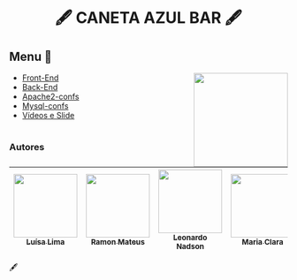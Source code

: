 <h1 align="center">🖋️ CANETA AZUL BAR 🖋️</h1>

## Menu 📂
  <img align="right" width="170" src="https://media.tenor.com/YxQRjVsG73cAAAAd/caneta-azul.gif" />
  
- [Front-End](https://github.com/leonardonadson/projetos-sites-linux-ics/site-frontend)
- [Back-End](https://github.com/leonardonadson/projetos-sites-linux-ics/site-backend)
- [Apache2-confs](https://github.com/leonardonadson/projetos-sites-linux-ics/apache2-confs)
- [Mysql-confs](https://github.com/leonardonadson/projetos-sites-linux-ics/mysql-confs)
- [Vídeos e Slide](https://github.com/leonardonadson/projetos-sites-linux-ics/apresentacoes)
#

### Autores
| [<img src="https://avatars.githubusercontent.com/u/79111102?v=4" width=115><br><sub>Luísa Lima</sub>](https://github.com/LuisaKeys) |  [<img src="https://avatars.githubusercontent.com/u/60753390?v=4" width=115><br><sub>Ramon Mateus</sub>](https://github.com/Ramon-Mateus) |  [<img src="https://avatars.githubusercontent.com/u/72714982?v=4" width=115><br><sub>Leonardo Nadson</sub>](https://github.com/leonardonadson) | [<img src="https://avatars.githubusercontent.com/u/97289630?v=4" width=115><br><sub>Maria Clara</sub>](https://github.com/Maria-Ricarte) | [<img src="https://avatars.githubusercontent.com/u/79072531?v=4" width=115><br><sub>Erick Farias</sub>](https://github.com/erickfarias05) | [<img src="https://avatars.githubusercontent.com/u/95324105?v=4" width=115><br><sub>Matheus Henrique</sub>](https://github.com/Matheus07Henrique) | 
| :---: | :---: | :---: | :---: | :---: | :---: |

🖋️
